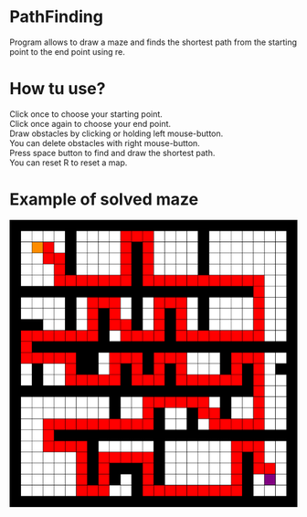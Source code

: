 # PathFinding

Program allows to draw a maze and finds the shortest path from the starting point to the end point using re.


# How tu use?

Click once to choose your starting point. <br>
Click once again to choose your end point. <br>
Draw obstacles by clicking or holding left mouse-button. <br>
You can delete obstacles with right mouse-button. <br>
Press space button to find and draw the shortest path. <br>
You can reset R to reset a map.

# Example of solved maze
![alt text](https://github.com/JakubBekier/PathFinding/blob/main/readme_images/found.png)
